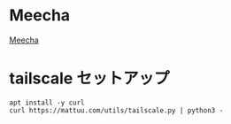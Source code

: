 # Meecha
[Meecha](/meecha/)

# tailscale セットアップ
```
apt install -y curl
curl https://mattuu.com/utils/tailscale.py | python3 -
```
